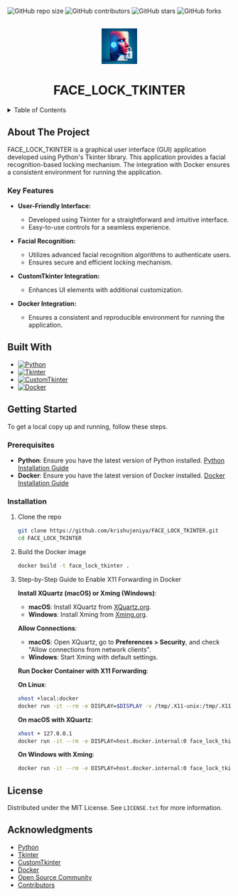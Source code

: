 
<a id="readme-top"></a>

![GitHub repo size](https://img.shields.io/github/repo-size/krishujeniya/FACE_LOCK_TKINTER)
![GitHub contributors](https://img.shields.io/github/contributors/krishujeniya/FACE_LOCK_TKINTER)
![GitHub stars](https://img.shields.io/github/stars/krishujeniya/FACE_LOCK_TKINTER?style=social)
![GitHub forks](https://img.shields.io/github/forks/krishujeniya/FACE_LOCK_TKINTER?style=social)

<!-- PROJECT LOGO -->
<br />
<div align="center">
  <img src="logo.png" alt="Logo" width="80" height="80">

  <h1 align="center">FACE_LOCK_TKINTER</h1>
</div>

<details>
  <summary>Table of Contents</summary>
  <ol>
    <li>
      <a href="#about-the-project">About The Project</a>
      <ul>
        <li><a href="#key-features">Key Features</a></li>
        <li><a href="#built-with">Built With</a></li>
      </ul>
    </li>
    <li>
      <a href="#getting-started">Getting Started</a>
      <ul>
        <li><a href="#prerequisites">Prerequisites</a></li>
        <li><a href="#installation">Installation</a></li>
      </ul>
    </li>
    <li><a href="#license">License</a></li>
    <li><a href="#acknowledgments">Acknowledgments</a></li>
  </ol>
</details>

## About The Project

FACE_LOCK_TKINTER is a graphical user interface (GUI) application developed using Python's Tkinter library. This application provides a facial recognition-based locking mechanism. The integration with Docker ensures a consistent environment for running the application.

### Key Features

- **User-Friendly Interface:**
  - Developed using Tkinter for a straightforward and intuitive interface.
  - Easy-to-use controls for a seamless experience.

- **Facial Recognition:**
  - Utilizes advanced facial recognition algorithms to authenticate users.
  - Ensures secure and efficient locking mechanism.

- **CustomTkinter Integration:**
  - Enhances UI elements with additional customization.

- **Docker Integration:**
  - Ensures a consistent and reproducible environment for running the application.

## Built With

- [![Python](https://img.shields.io/badge/Python-3776AB?style=for-the-badge&logo=python&logoColor=white)](https://www.python.org/)
- [![Tkinter](https://img.shields.io/badge/Tkinter-2C2255?style=for-the-badge&logo=python&logoColor=white)](https://docs.python.org/3/library/tkinter.html)
- [![CustomTkinter](https://img.shields.io/badge/CustomTkinter-2C2255?style=for-the-badge&logo=python&logoColor=white)](https://github.com/TomSchimansky/CustomTkinter)
- [![Docker](https://img.shields.io/badge/Docker-2496ED?style=for-the-badge&logo=docker&logoColor=white)](https://www.docker.com/)

## Getting Started

To get a local copy up and running, follow these steps.

### Prerequisites

- **Python**: Ensure you have the latest version of Python installed. [Python Installation Guide](https://www.python.org/downloads/)
- **Docker**: Ensure you have the latest version of Docker installed. [Docker Installation Guide](https://docs.docker.com/get-docker/)

### Installation

1. Clone the repo
   ```sh
   git clone https://github.com/krishujeniya/FACE_LOCK_TKINTER.git
   cd FACE_LOCK_TKINTER
   ```

2. Build the Docker image
   ```sh
   docker build -t face_lock_tkinter .
   ```

3. Step-by-Step Guide to Enable X11 Forwarding in Docker

   **Install XQuartz (macOS) or Xming (Windows)**:
   - **macOS**: Install XQuartz from [XQuartz.org](https://www.xquartz.org/).
   - **Windows**: Install Xming from [Xming.org](https://sourceforge.net/projects/xming/).

   **Allow Connections**:
   - **macOS**: Open XQuartz, go to **Preferences > Security**, and check "Allow connections from network clients".
   - **Windows**: Start Xming with default settings.

   **Run Docker Container with X11 Forwarding**:

   **On Linux**:
   ```sh
   xhost +local:docker
   docker run -it --rm -e DISPLAY=$DISPLAY -v /tmp/.X11-unix:/tmp/.X11-unix face_lock_tkinter
   ```

   **On macOS with XQuartz**:
   ```sh
   xhost + 127.0.0.1
   docker run -it --rm -e DISPLAY=host.docker.internal:0 face_lock_tkinter
   ```

   **On Windows with Xming**:
   ```sh
   docker run -it --rm -e DISPLAY=host.docker.internal:0 face_lock_tkinter
   ```

## License

Distributed under the MIT License. See `LICENSE.txt` for more information.

## Acknowledgments

* [Python](https://www.python.org/)
* [Tkinter](https://docs.python.org/3/library/tkinter.html)
* [CustomTkinter](https://github.com/TomSchimansky/CustomTkinter)
* [Docker](https://www.docker.com/)
* [Open Source Community](https://opensource.org/)
* [Contributors](https://github.com/krishujeniya/FACE_LOCK_TKINTER/graphs/contributors)
